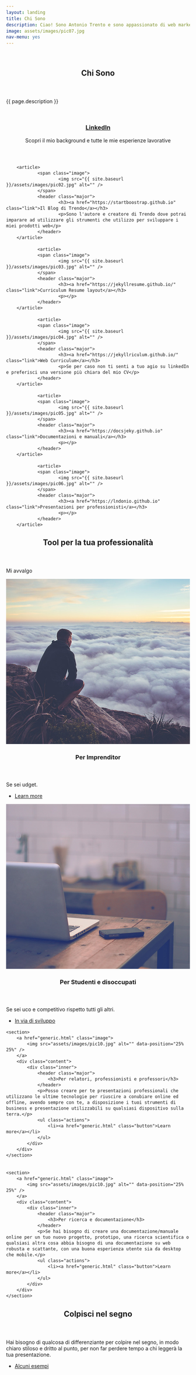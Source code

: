 ```yaml
---
layout: landing
title: Chi Sono
description: Ciao! Sono Antonio Trento e sono appassionato di web marketing da molti anni. Nel mio tempo libero mi piace surfare su web, sulla neve in moto.
image: assets/images/pic07.jpg
nav-menu: yes
---
```


<!-- Banner -->
<!-- Note: The "styleN" class below should match that of the header element. -->
<section id="banner" class="style3">
	<div class="inner">
		<span class="image">
			<img src="{{ site.baseurl }}/{{ page.image }}" alt="" />
		</span>
		<header class="major">
			<h1>Chi Sono</h1>
		</header>
		<div class="content">
			<p>{{ page.description }}</p>
		</div>
	</div>
</section>

<!-- Main -->
<div id="main">
<!-- One -->


<section id="tiles" class="tiles">
        <article>
                <span class="image">
                        <img src="{{ site.baseurl }}/assets/images/pic01.jpg" alt="" />
                </span>
                <header class="major">
                        <h3><a href="https://it.linkedin.com/in/antoniotrento" class="link">LinkedIn</a></h3>
                        <p>Scopri il mio background e tutte le mie esperienze lavorative</p>
                </header>
        </article>

        <article>
                <span class="image">
                        <img src="{{ site.baseurl }}/assets/images/pic02.jpg" alt="" />
                </span>
                <header class="major">
                        <h3><a href="https://startboostrap.github.io" class="link">Il Blog di Trendo</a></h3>
                        <p>Sono l'autore e creatore di Trendo dove potrai imparare ad utilizzare gli strumenti che utilizzo per sviluppare i miei prodotti web</p>
                </header>
        </article>

				<article>
                <span class="image">
                        <img src="{{ site.baseurl }}/assets/images/pic03.jpg" alt="" />
                </span>
                <header class="major">
                        <h3><a href="https://jekyllresume.github.io/" class="link">Curriculum Resume layout</a></h3>
                        <p></p>
                </header>
        </article>

				<article>
                <span class="image">
                        <img src="{{ site.baseurl }}/assets/images/pic04.jpg" alt="" />
                </span>
                <header class="major">
                        <h3><a href="https://jekyllriculum.github.io/" class="link">Web Curriculum</a></h3>
                        <p>Se per caso non ti senti a tuo agio su linkedIn e preferisci una versione più chiara del mio CV</p>
                </header>
        </article>

				<article>
                <span class="image">
                        <img src="{{ site.baseurl }}/assets/images/pic05.jpg" alt="" />
                </span>
                <header class="major">
                        <h3><a href="https://docsjeky.github.io" class="link">Documentazioni e manuali</a></h3>
                        <p></p>
                </header>
        </article>

				<article>
                <span class="image">
                        <img src="{{ site.baseurl }}/assets/images/pic06.jpg" alt="" />
                </span>
                <header class="major">
                        <h3><a href="https://lndonio.github.io" class="link">Presentazioni per professionisti</a></h3>
                        <p></p>
                </header>
        </article>

</section>

<!-- Two -->

<section id="Two">
	<div class="inner">
		<header class="major">
			<h2>Tool per la tua professionalit&agrave;</h2>
		</header>
		<p>Mi avvalgo </p>
	</div>
</section>

<!-- Tree -->
<section id="tree" class="spotlights">
	<section>
		<a href="generic.html" class="image">
			<img src="assets/images/pic08.jpg" alt="" data-position="center center" />
		</a>
		<div class="content">
			<div class="inner">
				<header class="major">
					<h3>Per Imprenditor</h3>
				</header>
				<p>Se sei udget.</p>
				<ul class="actions">
					<li><a href="generic.html" class="button">Learn more</a></li>
				</ul>
			</div>
		</div>
	</section>
	<section>
		<a href="generic.html" class="image">
			<img src="assets/images/pic09.jpg" alt="" data-position="top center" />
		</a>
		<div class="content">
			<div class="inner">
				<header class="major">
					<h3>Per Studenti e disoccupati</h3>
				</header>
				<p>Se sei uco e competitivo rispetto tutti gli altri.</p>
				<ul class="actions">
					<li><a href="generic.html" class="button">In via di sviluppo</a></li>
				</ul>
			</div>
		</div>
	</section>

	<section>
		<a href="generic.html" class="image">
			<img src="assets/images/pic10.jpg" alt="" data-position="25% 25%" />
		</a>
		<div class="content">
			<div class="inner">
				<header class="major">
					<h3>Per relatori, professionisti e professori</h3>
				</header>
				<p>Posso creare per te presentazioni professionali che utilizzano le ultime tecnologie per riuscire a conubiare online ed offline, avendo sempre con te, a disposizione i tuoi strumenti di business e presentazione utilizzabili su qualsiasi dispositivo sulla terra.</p>
				<ul class="actions">
					<li><a href="generic.html" class="button">Learn more</a></li>
				</ul>
			</div>
		</div>
	</section>


	<section>
		<a href="generic.html" class="image">
			<img src="assets/images/pic10.jpg" alt="" data-position="25% 25%" />
		</a>
		<div class="content">
			<div class="inner">
				<header class="major">
					<h3>Per ricerca e documentazione</h3>
				</header>
				<p>Se hai bisogno di creare una documentazione/manuale online per un tuo nuovo progetto, prototipo, una ricerca scientifica o qualsiasi altra cosa abbia bisogno di una documentazione su web robusta e scattante, con una buona esperienza utente sia da desktop che mobile.</p>
				<ul class="actions">
					<li><a href="generic.html" class="button">Learn more</a></li>
				</ul>
			</div>
		</div>
	</section> 	
</section>


<section id="for">
	<div class="inner">
		<header class="major">
			<h2>Colpisci nel segno</h2>
		</header>
		<p>Hai bisogno di qualcosa di differenziante per colpire nel segno, in modo chiaro stiloso e dritto al punto, per non far perdere tempo a chi leggerà la tua presentazione.</p>
		<ul class="actions">
			<li><a href="#tiles" class="button next scrolly">Alcuni esempi</a></li>
		</ul>
	</div>
</section>

</div>
